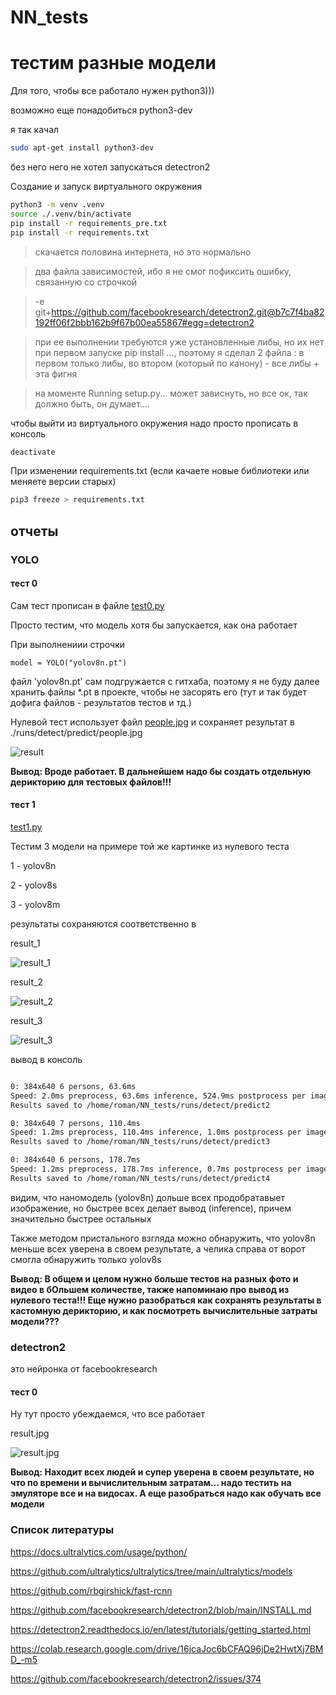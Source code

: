 # NN_tests
# тестим разные модели

Для того, чтобы все работало нужен python3)))

возможно еще понадобиться python3-dev

я так качал
```bash
sudo apt-get install python3-dev
```

без него него не хотел запускаться detectron2

Создание и запуск виртуального окружения

```bash
python3 -m venv .venv
source ./.venv/bin/activate
pip install -r requirements_pre.txt
pip install -r requirements.txt
```

> скачается половина интернета, но это нормально


> два файла зависимостей, ибо я не смог пофиксить ошибку, связанную со строчкой 

> -e git+https://github.com/facebookresearch/detectron2.git@b7c7f4ba82192ff06f2bbb162b9f67b00ea55867#egg=detectron2

> при ее выполнении требуются уже установленные либы, но их нет при первом запуске pip install ..., поэтому я сделал 2 файла : в первом только либы, во втором (который по канону) - все либы + эта фигня


> на моменте Running setup.py... может зависнуть, но все ок, так должно быть, он думает....

чтобы выйти из виртуального окружения надо просто прописать в консоль 

```bash
deactivate
```

При изменении requirements.txt (если качаете новые библиотеки или меняете версии старых)

```bash
pip3 freeze > requirements.txt
```


## отчеты 

### YOLO

#### тест 0

Сам тест прописан в файле [test0.py](./YOLO8/test0.py)

Просто тестим, что модель хотя бы запускается, как она работает 

При выполнениии строчки 
```python3
model = YOLO("yolov8n.pt")
```
файл 'yolov8n.pt' сам подгружается с гитхаба, поэтому я не буду далее хранить файлы *.pt в проекте, чтобы не засорять его (тут и так будет дофига файлов - результатов тестов и тд.)

Нулевой тест использует файл [people.jpg](./YOLO8/people.jpg) и сохраняет результат в ./runs/detect/predict/people.jpg


![result](./runs/detect/predict/people.jpg)

**Вывод: Вроде работает. В дальнейшем надо бы создать отдельную дерикторию для тестовых файлов!!!**


#### тест 1

[test1.py](./YOLO8/test1.py)

Тестим 3 модели на примере той же картинке из нулевого теста

1 - yolov8n

2 - yolov8s

3 - yolov8m

результаты сохраняются соответственно в

result_1

![result_1](./runs/detect/predict2/people.jpg)

result_2

![result_2](./runs/detect/predict3/people.jpg)

result_3

![result_3](./runs/detect/predict4/people.jpg)

вывод в консоль

```bash

0: 384x640 6 persons, 63.6ms
Speed: 2.0ms preprocess, 63.6ms inference, 524.9ms postprocess per image at shape (1, 3, 384, 640)
Results saved to /home/roman/NN_tests/runs/detect/predict2

0: 384x640 7 persons, 110.4ms
Speed: 1.2ms preprocess, 110.4ms inference, 1.0ms postprocess per image at shape (1, 3, 384, 640)
Results saved to /home/roman/NN_tests/runs/detect/predict3

0: 384x640 6 persons, 178.7ms
Speed: 1.2ms preprocess, 178.7ms inference, 0.7ms postprocess per image at shape (1, 3, 384, 640)
Results saved to /home/roman/NN_tests/runs/detect/predict4
```

видим, что наномодель (yolov8n) дольше всех продобратавыет изображение, но быстрее всех делает вывод (inference), причем значительно быстрее остальных

Также методом пристального взгляда можно обнаружить, что yolov8n меньше всех уверена в своем результате, а челика справа от ворот смогла обнаружить только yolov8s 


**Вывод: В общем и целом нужно больше тестов на разных фото и видео в бОльшем количестве, также напоминаю про вывод из нулевого теста!!!
Еще нужно разобраться как сохранять результаты в кастомную дерикторию, и как посмотреть вычислительные затраты модели???**


### detectron2

это нейронка от  facebookresearch 

#### тест 0 

Ну тут просто убеждаемся, что все работает

result.jpg 

![result.jpg](./Detectron2/result0.jpg)

**Вывод: Находит всех людей и супер уверена в своем результате, но что по времени и вычислительным затратам... надо тестить на эмуляторе все и на видосах. А еще разобраться надо как обучать все модели**


### Список литературы

https://docs.ultralytics.com/usage/python/

https://github.com/ultralytics/ultralytics/tree/main/ultralytics/models

https://github.com/rbgirshick/fast-rcnn

https://github.com/facebookresearch/detectron2/blob/main/INSTALL.md

https://detectron2.readthedocs.io/en/latest/tutorials/getting_started.html

https://colab.research.google.com/drive/16jcaJoc6bCFAQ96jDe2HwtXj7BMD_-m5

https://github.com/facebookresearch/detectron2/issues/374